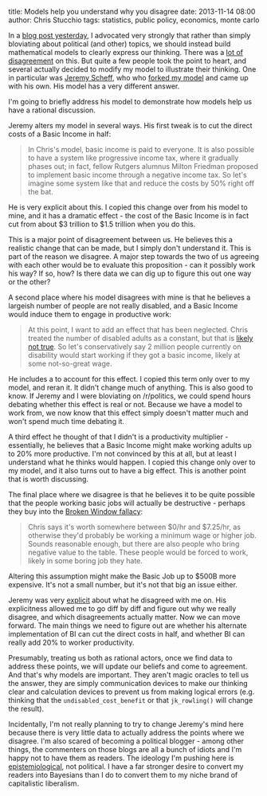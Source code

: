 title: Models help you understand why you disagree
date: 2013-11-14 08:00
author: Chris Stucchio
tags: statistics, public policy, economics, monte carlo





In a [blog post yesterday](/blog/2013/basic_income_vs_basic_job.html), I advocated very strongly that rather than simply bloviating about political (and other) topics, we should instead build mathematical models to clearly express our thinking. There was a [lot of disagreement](https://news.ycombinator.com/item?id=6725096) on this. But quite a few people took the point to heart, and several actually decided to modify my model to illustrate their thinking. One in particular was [Jeremy Scheff](http://www.jeremyscheff.com/2013/11/basic-income-vs-basic-job/), who who [forked my model](https://gist.github.com/jdscheff/7457890) and came up with his own. His model has a very different answer.

I'm going to briefly address his model to demonstrate how models help us have a rational discussion.




Jeremy alters my model in several ways. His first tweak is to cut the direct costs of a Basic Income in half:

> In Chris's model, basic income is paid to everyone. It is also possible to have a system like progressive income tax, where it gradually phases out; in fact, fellow Rutgers alumnus Milton Friedman proposed to implement basic income through a negative income tax. So let's imagine some system like that and reduce the costs by 50% right off the bat.

He is very explicit about this. I copied this change over from his model to mine, and it has a dramatic effect - the cost of the Basic Income is in fact cut from about $3 trillion to $1.5 trillion when you do this.

This is a major point of disagreement between us. He believes this a realistic change that can be made, but I simply don't understand it. This is part of the reason we disagree. A major step towards the two of us agreeing with each other would be to evaluate this proposition - can it possibly work his way? If so, how? Is there data we can dig up to figure this out one way or the other?

A second place where his model disagrees with mine is that he believes a largeish number of people are not really disabled, and a Basic Income would induce them to engage in productive work:

> At this point, I want to add an effect that has been neglected. Chris treated the number of disabled adults as a constant, but that is [likely not true](http://apps.npr.org/unfit-for-work/). So let's conservatively say 2 million people currently on disability would start working if they got a basic income, likely at some not-so-great wage.

He includes a to account for this effect. I copied this term only over to my model, and reran it. It didn't change much of anything. This is also good to know. If Jeremy and I were bloviating on /r/politics, we could spend hours debating whether this effect is real or not. Because we have a model to work from, we now know that this effect simply doesn't matter much and won't spend much time debating it.

A third effect he thought of that I didn't is a productivity multiplier - essentially, he believes that a Basic Income might make working adults up to 20% more productive. I'm not convinced by this at all, but at least I understand what he thinks would happen. I copied this change only over to my model, and it also turns out to have a big effect. This is another point that is worth discussing.

The final place where we disagree is that he believes it to be quite possible that the people working basic jobs will actually be destructive - perhaps they buy into the [Broken Window fallacy](https://en.wikipedia.org/wiki/Parable_of_the_broken_window):

> Chris says it's worth somewhere between $0/hr and $7.25/hr, as otherwise they'd probably be working a minimum wage or higher job. Sounds reasonable enough, but there are also people who bring negative value to the table. These people would be forced to work, likely in some boring job they hate.

Altering this assumption might make the Basic Job up to $500B more expensive. It's not a small number, but it's not that big an issue either.

Jeremy was very [explicit](https://gist.github.com/jdscheff/7457890/revisions) about what he disagreed with me on. His explicitness allowed me to go diff by diff and figure out why we really disagree, and which disagreements actually matter. Now we can move forward. The main things we need to figure out are whether his alternate implementation of BI can cut the direct costs in half, and whether BI can really add 20% to worker productivity.

Presumably, treating us both as rational actors, once we find data to address these points, we will update our beliefs and come to agreement. And that's why models are important. They aren't magic oracles to tell us the answer, they are simply communication devices to make our thinking clear and calculation devices to prevent us from making logical errors (e.g. thinking that the `undisabled_cost_benefit` or that `jk_rowling()` will change the result).

Incidentally, I'm not really planning to try to change Jeremy's mind here because there is very little data to actually address the points where we disagree. I'm also scared of becoming a political blogger - among other things, the commenters on those blogs are all a bunch of idiots and I'm happy not to have them as readers. The ideology I'm pushing here is [epistemiological](https://en.wikipedia.org/wiki/Epistemology), not political. I have a far stronger desire to convert my readers into Bayesians than I do to convert them to my niche brand of capitalistic liberalism.
